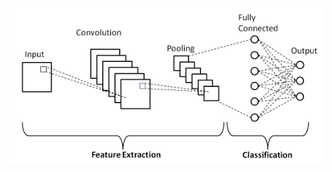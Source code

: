 <img src="https://github.com/soundwaverohit/QuantumSelfDriving/blob/main/CNN_Model/cnn_demo.png" alt="cnn_demo">

